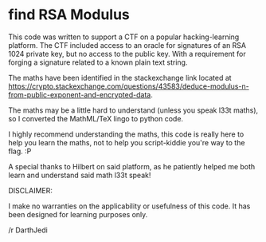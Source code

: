 # find RSA Modulus

This code was written to support a CTF on a popular hacking-learning platform.  The CTF included access to an oracle for signatures of an RSA 1024 private key, but no access to the public key.  With a requirement for forging a signature related to a known plain text string.

The maths have been identified in the stackexchange link located at https://crypto.stackexchange.com/questions/43583/deduce-modulus-n-from-public-exponent-and-encrypted-data.

The maths may be a little hard to understand (unless you speak l33t maths), so I converted the MathML/TeX lingo to python code. 

I highly recommend understanding the maths, this code is really here to help you learn the maths, not to help you script-kiddie you're way to the flag. :P

A special thanks to Hilbert on said platform, as he patiently helped me both learn and understand said math l33t speak!

DISCLAIMER:

I make no warranties on the applicability or usefulness of this code.  It has been designed for learning purposes only.

/r DarthJedi
